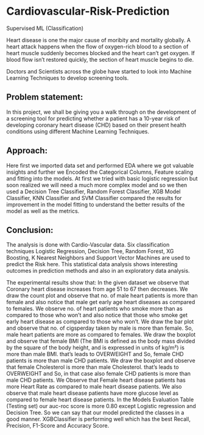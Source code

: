 # Cardiovascular-Risk-Prediction

Supervised ML (Classification) 

Heart disease is one the major cause of moribity and mortality globally. A heart attack happens when the flow of oxygen-rich blood to a section of heart muscle suddenly becomes blocked and the heart can’t get oxygen. If blood flow isn’t restored quickly, the section of heart muscle begins to die.

Doctors and Scientists across the globe have started to look into Machine Learning Techniques to develop screening tools.

## Problem statement:
In this project, we shall be giving you a walk through on the development of a screening tool for predicting whether a patient has a 10-year risk of developing coronary heart disease (CHD) based on their present health conditions using different Machine Learning Techniques.

## Approach:
Here first we imported data set and performed EDA where we got valuable insights and further we Encoded the Categorical Columns, Feature scaling and fitting into the models. At first we tried with basic logistic regression but soon realized we will need a much more complex model and so we then used a Decision Tree Classifier, Random Forest Classifier, XGB Model Classifier, KNN Classifier and SVM Classifier compared the results for improvement in the model fitting to understand the better results of the model as well as the metrics.

## Conclusion:
The analysis is done with Cardio-Vascular data. Six classification techniques Logistic Regression, Decision Tree, Random Forest, XG Boosting, K Nearest Neighbors and Support Vector Machines are used to predict the Risk here. This statistical data analysis shows interesting outcomes in prediction methods and also in an exploratory data analysis.

The experimental results show that:
In the given dataset we observe that Coronary heart disease increases from age 51 to 67 then decreases.
We draw the count plot and observe that no. of male heart patients is more than female and also notice that male get early age heart diseases as compared to females.
We observe no. of heart patients who smoke more than as compared to those who won’t and also notice that those who smoke get early heart disease as compared to those who won’t.
We draw the bar plot and observe that no. of cigsperday taken by male is more than female. So, male heart patients are more as compared to females.
We draw the boxplot and observe that female BMI (The BMI is defined as the body mass divided by the square of the body height, and is expressed in units of kg/m²) is more than male BMI. that’s leads to OVERWEIGHT and So, female CHD patients is more than male CHD patients.
We draw the boxplot and observe that female Cholesterol is more than male Cholesterol. that’s leads to OVERWEIGHT and So, in that case also female CHD patients is more than male CHD patients.
We Observe that Female heart disease patients has more Heart Rate as compared to male heart disease patients.
We also observe that male heart disease patients have more glucose level as compared to female heart disease patients.
In the Models Evaluation Table (Testing set) our auc-roc score is more 0.80 except Logistic regression and Decision Tree. So we can say that our model predicted the classes in a good manner.
XGBClassifier is performing well which has the best Recall, Precision, F1-Score and Accuracy Score.
